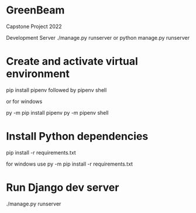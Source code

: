 # GreenBeam
Capstone Project 2022

Development Server
./manage.py runserver
or
python manage.py runserver

# Create and activate virtual environment
pip install pipenv
followed by pipenv shell

or for windows 

py -m pip install pipenv
py -m pipenv shell

# Install Python dependencies
pip install -r requirements.txt

for windows 
use py -m pip install -r requirements.txt

# Run Django dev server
./manage.py runserver
